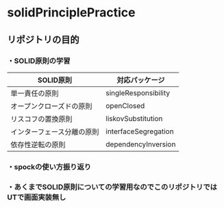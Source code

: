 # solidPrinciplePractice

## リポジトリの目的

### ・SOLID原則の学習

| SOLID原則      | 対応パッケージ                                                |
|--------------|--------------------------------------------------------|
| 単一責任の原則      | singleResponsibility |
| オープンクローズドの原則 |openClosed  |
| リスコフの置換原則    |liskovSubstitution  |
| インターフェース分離の原則 |interfaceSegregation  |
| 依存性逆転の原則     |dependencyInversion  |



### ・spockの使い方振り返り

### ・あくまでSOLID原則についての学習用なのでこのリポジトリではUTで画面実装無し

